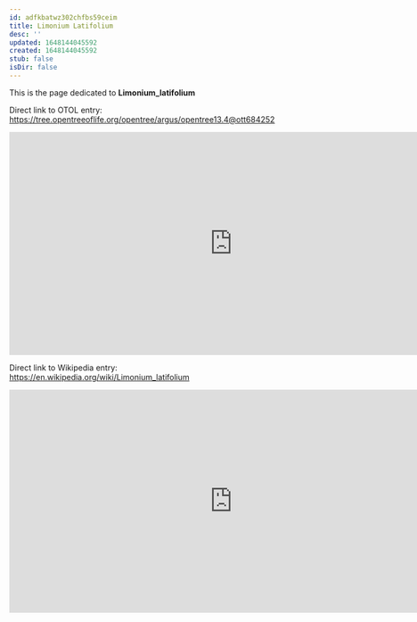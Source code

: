 ```yaml
---
id: adfkbatwz302chfbs59ceim
title: Limonium Latifolium
desc: ''
updated: 1648144045592
created: 1648144045592
stub: false
isDir: false
---
```

This is the page dedicated to **Limonium_latifolium**


Direct link to OTOL entry: https://tree.opentreeoflife.org/opentree/argus/opentree13.4@ott684252



<html>
    <body>
    <iframe src="https://tree.opentreeoflife.org/opentree/argus/opentree13.4@ott684252"
    width="800" height="400" frameborder="0" allowfullscreen> </iframe>
    </body>
</html>
    


Direct link to Wikipedia entry: https://en.wikipedia.org/wiki/Limonium_latifolium



<html>
    <body>
    <iframe src="https://en.wikipedia.org/wiki/Limonium_latifolium"
    width="800" height="400" frameborder="0" allowfullscreen> </iframe>
    </body>
</html>
    
